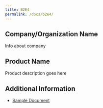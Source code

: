 ```yaml
---
title: B2E4
permalink: /docs/b2e4/
---
```


## Company/Organization Name
Info about company

## Product Name
Product description goes here

## Additional Information
 - [Sample Document](../monday/breakout2/documents/b1p1d1.pdf)